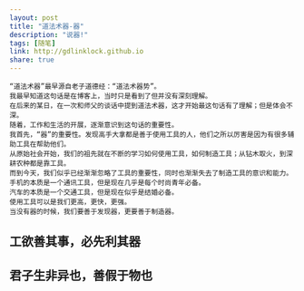 ```yaml
---
layout: post
title: "道法术器-器"
description: "说器!"
tags: [随笔]
link: http://gdlinklock.github.io
share: true
---
```

    “道法术器”最早源自老子道德经：“道法术器势”。
    我最早知道这句话是在博客上，当时只是看到了但并没有深刻理解。
    在后来的某日，在一次和师父的谈话中提到道法术器，这才开始最这句话有了理解；但是体会不深。
	随着，工作和生活的开展，逐渐意识到这句话的重要性。
	我首先，“器”的重要性。发现高手大拿都是善于使用工具的人，他们之所以厉害是因为有很多辅助工具在帮助他们。
	从原始社会开始，我们的祖先就在不断的学习如何使用工具，如何制造工具；从钻木取火，到深耕农种都是靠工具。
	而到今天，我们似乎已经渐渐忽略了工具的重要性，同时也渐渐失去了制造工具的意识和能力。
	手机的本质是一个通讯工具，但是现在几乎是每个时尚青年必备。
	汽车的本质是一个交通工具，但是现在似乎是结婚必备。
	使用工具可以是我们更高，更快，更强。 
	当没有器的时候，我们要善于发现器，更要善于制造器。
	

工欲善其事，必先利其器
-----------

君子生非异也，善假于物也
------------

